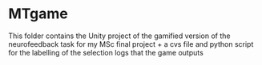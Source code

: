 # MTgame

This folder contains the Unity project of the gamified version of the neurofeedback task for my MSc final project + a cvs file and python script for the labelling of the selection logs that the game outputs 
